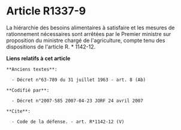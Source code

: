 # Article R1337-9

La hiérarchie des besoins alimentaires à satisfaire et les mesures de rationnement nécessaires sont arrêtées par le Premier
ministre sur proposition du ministre chargé de l'agriculture, compte tenu des dispositions de l'article R. * 1142-12.

**Liens relatifs à cet article**

	**Anciens textes**:

	  - Décret n°63-789 du 31 juillet 1963 - art. 8 (Ab)

	**Codifié par**:

	  - Décret n°2007-585 2007-04-23 JORF 24 avril 2007

	**Cite**:

	  - Code de la défense. - art. R*1142-12 (V)
